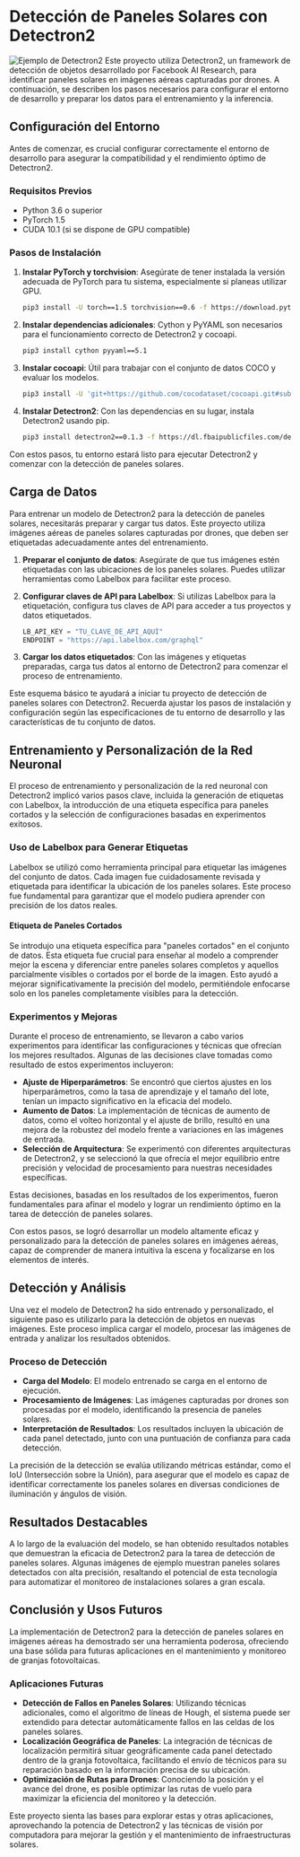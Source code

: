 # Detección de Paneles Solares con Detectron2
![Ejemplo de Detectron2](https://github.com/tu_usuario/tu_repositorio/blob/main/images/detectron2.jpg?raw=true)
Este proyecto utiliza Detectron2, un framework de detección de objetos desarrollado por Facebook AI Research, para identificar paneles solares en imágenes aéreas capturadas por drones. A continuación, se describen los pasos necesarios para configurar el entorno de desarrollo y preparar los datos para el entrenamiento y la inferencia.

## Configuración del Entorno

Antes de comenzar, es crucial configurar correctamente el entorno de desarrollo para asegurar la compatibilidad y el rendimiento óptimo de Detectron2.

### Requisitos Previos

- Python 3.6 o superior
- PyTorch 1.5
- CUDA 10.1 (si se dispone de GPU compatible)

### Pasos de Instalación

1. **Instalar PyTorch y torchvision**:
   Asegúrate de tener instalada la versión adecuada de PyTorch para tu sistema, especialmente si planeas utilizar GPU.

   ```bash
   pip3 install -U torch==1.5 torchvision==0.6 -f https://download.pytorch.org/whl/cu101/torch_stable.html
   ```

2. **Instalar dependencias adicionales**:
   Cython y PyYAML son necesarios para el funcionamiento correcto de Detectron2 y cocoapi.

   ```bash
   pip3 install cython pyyaml==5.1
   ```

3. **Instalar cocoapi**:
   Útil para trabajar con el conjunto de datos COCO y evaluar los modelos.

   ```bash
   pip3 install -U 'git+https://github.com/cocodataset/cocoapi.git#subdirectory=PythonAPI'
   ```

4. **Instalar Detectron2**:
   Con las dependencias en su lugar, instala Detectron2 usando pip.

   ```bash
   pip3 install detectron2==0.1.3 -f https://dl.fbaipublicfiles.com/detectron2/wheels/cu101/torch1.5/index.html
   ```

Con estos pasos, tu entorno estará listo para ejecutar Detectron2 y comenzar con la detección de paneles solares.

## Carga de Datos

Para entrenar un modelo de Detectron2 para la detección de paneles solares, necesitarás preparar y cargar tus datos. Este proyecto utiliza imágenes aéreas de paneles solares capturadas por drones, que deben ser etiquetadas adecuadamente antes del entrenamiento.

1. **Preparar el conjunto de datos**:
   Asegúrate de que tus imágenes estén etiquetadas con las ubicaciones de los paneles solares. Puedes utilizar herramientas como Labelbox para facilitar este proceso.

2. **Configurar claves de API para Labelbox**:
   Si utilizas Labelbox para la etiquetación, configura tus claves de API para acceder a tus proyectos y datos etiquetados.

   ```python
   LB_API_KEY = "TU_CLAVE_DE_API_AQUÍ"
   ENDPOINT = "https://api.labelbox.com/graphql"
   ```

3. **Cargar los datos etiquetados**:
   Con las imágenes y etiquetas preparadas, carga tus datos al entorno de Detectron2 para comenzar el proceso de entrenamiento.

Este esquema básico te ayudará a iniciar tu proyecto de detección de paneles solares con Detectron2. Recuerda ajustar los pasos de instalación y configuración según las especificaciones de tu entorno de desarrollo y las características de tu conjunto de datos.

## Entrenamiento y Personalización de la Red Neuronal

El proceso de entrenamiento y personalización de la red neuronal con Detectron2 implicó varios pasos clave, incluida la generación de etiquetas con Labelbox, la introducción de una etiqueta específica para paneles cortados y la selección de configuraciones basadas en experimentos exitosos.

### Uso de Labelbox para Generar Etiquetas

Labelbox se utilizó como herramienta principal para etiquetar las imágenes del conjunto de datos. Cada imagen fue cuidadosamente revisada y etiquetada para identificar la ubicación de los paneles solares. Este proceso fue fundamental para garantizar que el modelo pudiera aprender con precisión de los datos reales.

#### Etiqueta de Paneles Cortados

Se introdujo una etiqueta específica para "paneles cortados" en el conjunto de datos. Esta etiqueta fue crucial para enseñar al modelo a comprender mejor la escena y diferenciar entre paneles solares completos y aquellos parcialmente visibles o cortados por el borde de la imagen. Esto ayudó a mejorar significativamente la precisión del modelo, permitiéndole enfocarse solo en los paneles completamente visibles para la detección.

### Experimentos y Mejoras

Durante el proceso de entrenamiento, se llevaron a cabo varios experimentos para identificar las configuraciones y técnicas que ofrecían los mejores resultados. Algunas de las decisiones clave tomadas como resultado de estos experimentos incluyeron:

- **Ajuste de Hiperparámetros**: Se encontró que ciertos ajustes en los hiperparámetros, como la tasa de aprendizaje y el tamaño del lote, tenían un impacto significativo en la eficacia del modelo.
- **Aumento de Datos**: La implementación de técnicas de aumento de datos, como el volteo horizontal y el ajuste de brillo, resultó en una mejora de la robustez del modelo frente a variaciones en las imágenes de entrada.
- **Selección de Arquitectura**: Se experimentó con diferentes arquitecturas de Detectron2, y se seleccionó la que ofrecía el mejor equilibrio entre precisión y velocidad de procesamiento para nuestras necesidades específicas.

Estas decisiones, basadas en los resultados de los experimentos, fueron fundamentales para afinar el modelo y lograr un rendimiento óptimo en la tarea de detección de paneles solares.

Con estos pasos, se logró desarrollar un modelo altamente eficaz y personalizado para la detección de paneles solares en imágenes aéreas, capaz de comprender de manera intuitiva la escena y focalizarse en los elementos de interés.

## Detección y Análisis

Una vez el modelo de Detectron2 ha sido entrenado y personalizado, el siguiente paso es utilizarlo para la detección de objetos en nuevas imágenes. Este proceso implica cargar el modelo, procesar las imágenes de entrada y analizar los resultados obtenidos.

### Proceso de Detección

- **Carga del Modelo**: El modelo entrenado se carga en el entorno de ejecución.
- **Procesamiento de Imágenes**: Las imágenes capturadas por drones son procesadas por el modelo, identificando la presencia de paneles solares.
- **Interpretación de Resultados**: Los resultados incluyen la ubicación de cada panel detectado, junto con una puntuación de confianza para cada detección.

La precisión de la detección se evalúa utilizando métricas estándar, como el IoU (Intersección sobre la Unión), para asegurar que el modelo es capaz de identificar correctamente los paneles solares en diversas condiciones de iluminación y ángulos de visión.

## Resultados Destacables

A lo largo de la evaluación del modelo, se han obtenido resultados notables que demuestran la eficacia de Detectron2 para la tarea de detección de paneles solares. Algunas imágenes de ejemplo muestran paneles solares detectados con alta precisión, resaltando el potencial de esta tecnología para automatizar el monitoreo de instalaciones solares a gran escala.

## Conclusión y Usos Futuros

La implementación de Detectron2 para la detección de paneles solares en imágenes aéreas ha demostrado ser una herramienta poderosa, ofreciendo una base sólida para futuras aplicaciones en el mantenimiento y monitoreo de granjas fotovoltaicas.

### Aplicaciones Futuras

- **Detección de Fallos en Paneles Solares**: Utilizando técnicas adicionales, como el algoritmo de líneas de Hough, el sistema puede ser extendido para detectar automáticamente fallos en las celdas de los paneles solares.
- **Localización Geográfica de Paneles**: La integración de técnicas de localización permitirá situar geográficamente cada panel detectado dentro de la granja fotovoltaica, facilitando el envío de técnicos para su reparación basado en la información precisa de su ubicación.
- **Optimización de Rutas para Drones**: Conociendo la posición y el avance del drone, es posible optimizar las rutas de vuelo para maximizar la eficiencia del monitoreo y la detección.

Este proyecto sienta las bases para explorar estas y otras aplicaciones, aprovechando la potencia de Detectron2 y las técnicas de visión por computadora para mejorar la gestión y el mantenimiento de infraestructuras solares.

